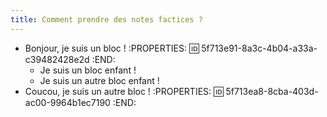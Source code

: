 ```yaml
---
title: Comment prendre des notes factices ?
---
```


- Bonjour, je suis un bloc !
:PROPERTIES:
:id: 5f713e91-8a3c-4b04-a33a-c39482428e2d
:END:
    - Je suis un bloc enfant !
    - Je suis un autre bloc enfant !
- Coucou, je suis un autre bloc !
:PROPERTIES:
:id: 5f713ea8-8cba-403d-ac00-9964b1ec7190
:END:
